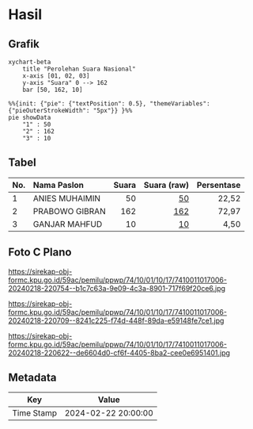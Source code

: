 # Hasil

## Grafik

```mermaid
xychart-beta
    title "Perolehan Suara Nasional"
    x-axis [01, 02, 03]
    y-axis "Suara" 0 --> 162
    bar [50, 162, 10]
```

```mermaid
%%{init: {"pie": {"textPosition": 0.5}, "themeVariables": {"pieOuterStrokeWidth": "5px"}} }%%
pie showData
    "1" : 50
    "2" : 162
    "3" : 10
```

## Tabel

| No. | Nama Paslon    | Suara | Suara (raw) | Persentase |
|:--- |:-------------- | -----:| -----------:| ----------:|
| 1   | ANIES MUHAIMIN | 50    | [50][p-1]   | 22,52      |
| 2   | PRABOWO GIBRAN | 162   | [162][p-2]  | 72,97      |
| 3   | GANJAR MAHFUD  | 10    | [10][p-3]   | 4,50       |


[p-1]: https://github.com/gigit-pemilu/pemilu-2024/blob/main/pilpres/hitung-suara/sub/74-sulawesi-tenggara/sub/10-buton-utara/sub/01-kulisusu/sub/1017-wandaka/sub/006-tps/sub/paslon-1.txt
[p-2]: https://github.com/gigit-pemilu/pemilu-2024/blob/main/pilpres/hitung-suara/sub/74-sulawesi-tenggara/sub/10-buton-utara/sub/01-kulisusu/sub/1017-wandaka/sub/006-tps/sub/paslon-2.txt
[p-3]: https://github.com/gigit-pemilu/pemilu-2024/blob/main/pilpres/hitung-suara/sub/74-sulawesi-tenggara/sub/10-buton-utara/sub/01-kulisusu/sub/1017-wandaka/sub/006-tps/sub/paslon-3.txt

## Foto C Plano

https://sirekap-obj-formc.kpu.go.id/59ac/pemilu/ppwp/74/10/01/10/17/7410011017006-20240218-220754--b1c7c63a-9e09-4c3a-8901-717f69f20ce6.jpg

https://sirekap-obj-formc.kpu.go.id/59ac/pemilu/ppwp/74/10/01/10/17/7410011017006-20240218-220709--8241c225-f74d-448f-89da-e59148fe7ce1.jpg

https://sirekap-obj-formc.kpu.go.id/59ac/pemilu/ppwp/74/10/01/10/17/7410011017006-20240218-220622--de6604d0-cf6f-4405-8ba2-cee0e6951401.jpg


## Metadata

| Key        | Value               |
| ---------- | ------------------- |
| Time Stamp | 2024-02-22 20:00:00 |



